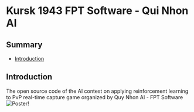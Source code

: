 # Kursk 1943 FPT Software - Qui Nhon AI
## Summary
* [Introduction](#Introduction)
## Introduction
The open source code of the AI contest on applying reinforcement learning to PvP real-time capture game organized by Quy Nhon AI - FPT Software
![Poster!](img/ "Poster")


